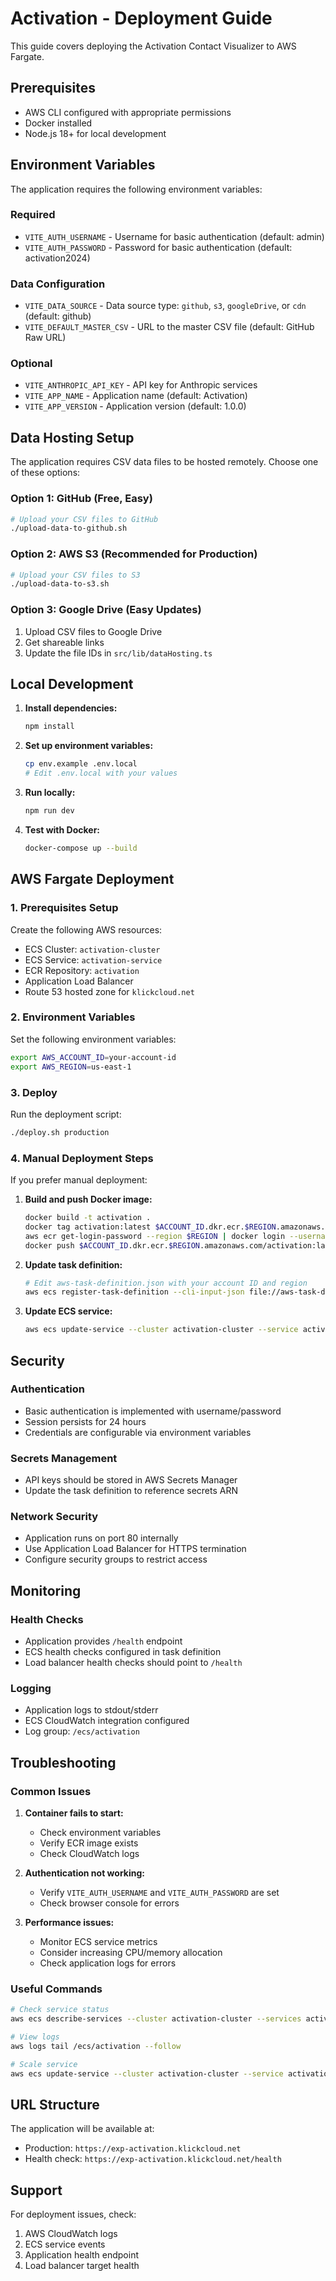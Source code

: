 # Activation - Deployment Guide

This guide covers deploying the Activation Contact Visualizer to AWS Fargate.

## Prerequisites

- AWS CLI configured with appropriate permissions
- Docker installed
- Node.js 18+ for local development

## Environment Variables

The application requires the following environment variables:

### Required
- `VITE_AUTH_USERNAME` - Username for basic authentication (default: admin)
- `VITE_AUTH_PASSWORD` - Password for basic authentication (default: activation2024)

### Data Configuration
- `VITE_DATA_SOURCE` - Data source type: `github`, `s3`, `googleDrive`, or `cdn` (default: github)
- `VITE_DEFAULT_MASTER_CSV` - URL to the master CSV file (default: GitHub Raw URL)

### Optional
- `VITE_ANTHROPIC_API_KEY` - API key for Anthropic services
- `VITE_APP_NAME` - Application name (default: Activation)
- `VITE_APP_VERSION` - Application version (default: 1.0.0)

## Data Hosting Setup

The application requires CSV data files to be hosted remotely. Choose one of these options:

### Option 1: GitHub (Free, Easy)
```bash
# Upload your CSV files to GitHub
./upload-data-to-github.sh
```

### Option 2: AWS S3 (Recommended for Production)
```bash
# Upload your CSV files to S3
./upload-data-to-s3.sh
```

### Option 3: Google Drive (Easy Updates)
1. Upload CSV files to Google Drive
2. Get shareable links
3. Update the file IDs in `src/lib/dataHosting.ts`

## Local Development

1. **Install dependencies:**
   ```bash
   npm install
   ```

2. **Set up environment variables:**
   ```bash
   cp env.example .env.local
   # Edit .env.local with your values
   ```

3. **Run locally:**
   ```bash
   npm run dev
   ```

4. **Test with Docker:**
   ```bash
   docker-compose up --build
   ```

## AWS Fargate Deployment

### 1. Prerequisites Setup

Create the following AWS resources:

- ECS Cluster: `activation-cluster`
- ECS Service: `activation-service`
- ECR Repository: `activation`
- Application Load Balancer
- Route 53 hosted zone for `klickcloud.net`

### 2. Environment Variables

Set the following environment variables:

```bash
export AWS_ACCOUNT_ID=your-account-id
export AWS_REGION=us-east-1
```

### 3. Deploy

Run the deployment script:

```bash
./deploy.sh production
```

### 4. Manual Deployment Steps

If you prefer manual deployment:

1. **Build and push Docker image:**
   ```bash
   docker build -t activation .
   docker tag activation:latest $ACCOUNT_ID.dkr.ecr.$REGION.amazonaws.com/activation:latest
   aws ecr get-login-password --region $REGION | docker login --username AWS --password-stdin $ACCOUNT_ID.dkr.ecr.$REGION.amazonaws.com
   docker push $ACCOUNT_ID.dkr.ecr.$REGION.amazonaws.com/activation:latest
   ```

2. **Update task definition:**
   ```bash
   # Edit aws-task-definition.json with your account ID and region
   aws ecs register-task-definition --cli-input-json file://aws-task-definition.json
   ```

3. **Update ECS service:**
   ```bash
   aws ecs update-service --cluster activation-cluster --service activation-service --task-definition activation
   ```

## Security

### Authentication
- Basic authentication is implemented with username/password
- Session persists for 24 hours
- Credentials are configurable via environment variables

### Secrets Management
- API keys should be stored in AWS Secrets Manager
- Update the task definition to reference secrets ARN

### Network Security
- Application runs on port 80 internally
- Use Application Load Balancer for HTTPS termination
- Configure security groups to restrict access

## Monitoring

### Health Checks
- Application provides `/health` endpoint
- ECS health checks configured in task definition
- Load balancer health checks should point to `/health`

### Logging
- Application logs to stdout/stderr
- ECS CloudWatch integration configured
- Log group: `/ecs/activation`

## Troubleshooting

### Common Issues

1. **Container fails to start:**
   - Check environment variables
   - Verify ECR image exists
   - Check CloudWatch logs

2. **Authentication not working:**
   - Verify `VITE_AUTH_USERNAME` and `VITE_AUTH_PASSWORD` are set
   - Check browser console for errors

3. **Performance issues:**
   - Monitor ECS service metrics
   - Consider increasing CPU/memory allocation
   - Check application logs for errors

### Useful Commands

```bash
# Check service status
aws ecs describe-services --cluster activation-cluster --services activation-service

# View logs
aws logs tail /ecs/activation --follow

# Scale service
aws ecs update-service --cluster activation-cluster --service activation-service --desired-count 2
```

## URL Structure

The application will be available at:
- Production: `https://exp-activation.klickcloud.net`
- Health check: `https://exp-activation.klickcloud.net/health`

## Support

For deployment issues, check:
1. AWS CloudWatch logs
2. ECS service events
3. Application health endpoint
4. Load balancer target health
